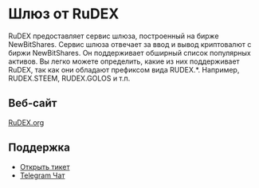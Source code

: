 # Шлюз от RuDEX

RuDEX предоставляет сервис шлюза, построенный на бирже NewBitShares. Сервис шлюза отвечает за ввод и вывод криптовалют с биржи NewBitShares. Он поддерживает обширный список популярных активов. Вы легко можете определить, какие из них поддерживает RuDEX, так как они обладают префиксом вида RUDEX.*. Например, RUDEX.STEEM, RUDEX.GOLOS и т.п.

## Веб-сайт

[RuDEX.org](https://rudex.org)

## Поддержка

- [Открыть тикет](https://rudex.freshdesk.com)
- [Telegram Чат](https://t.me/BitSharesDEX_RU)

